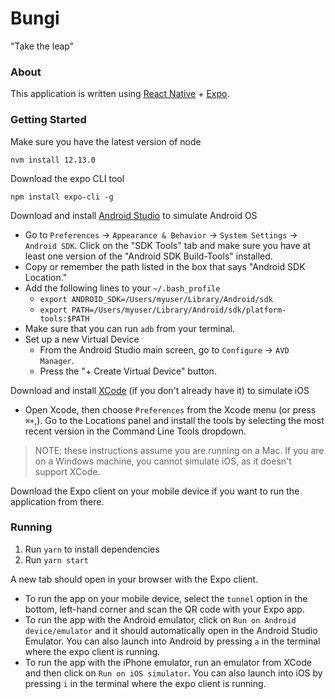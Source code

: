 # Bungi
"Take the leap"

### About
This application is written using [React Native](https://facebook.github.io/react-native/docs/getting-started) + [Expo](https://docs.expo.io/versions/latest/).

### Getting Started
Make sure you have the latest version of node 
```
nvm install 12.13.0
```

Download the expo CLI tool
```
npm install expo-cli -g
```

Download and install [Android Studio](https://developer.android.com/studio) to simulate Android OS
* Go to `Preferences` -> `Appearance & Behavior` -> `System Settings` -> `Android SDK`. Click on the "SDK Tools" tab and make sure you have at least one version of the "Android SDK Build-Tools" installed.
* Copy or remember the path listed in the box that says "Android SDK Location."
* Add the following lines to your `~/.bash_profile`
    * `export ANDROID_SDK=/Users/myuser/Library/Android/sdk`
    * `export PATH=/Users/myuser/Library/Android/sdk/platform-tools:$PATH`
* Make sure that you can run `adb` from your terminal.
* Set up a new Virtual Device
    * From the Android Studio main screen, go to `Configure` -> `AVD Manager`.
    * Press the "+ Create Virtual Device" button.

Download and install [XCode](https://apps.apple.com/us/app/xcode/id497799835?mt=12) (if you don't already have it) to simulate iOS
* Open Xcode, then choose `Preferences` from the Xcode menu (or press `⌘+`,). Go to the Locations panel and install the tools by selecting the most recent version in the Command Line Tools dropdown.

> NOTE: these instructions assume you are running on a Mac. If you are on a Windows machine, you cannot simulate iOS, as it doesn't support XCode.

Download the Expo client on your mobile device if you want to run the application from there.

### Running
1. Run `yarn` to install dependencies
2. Run `yarn start`

A new tab should open in your browser with the Expo client.

* To run the app on your mobile device, select the `tunnel` option in the bottom, left-hand corner and scan the QR code with your Expo app.
* To run the app with the Android emulator, click on `Run on Android device/emulator` and it should automatically open in the Android Studio Emulator. You can also launch into Android by pressing `a` in the terminal where the expo client is running.
* To run the app with the iPhone emulator, run an emulator from XCode and then click on `Run on iOS simulator`. You can also launch into iOS by pressing `i` in the terminal where the expo client is running.


